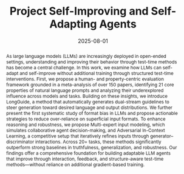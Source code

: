 ---
title: "Project Self-Improving and Self-Adapting Agents"

summary: "We study test-time methods for self‑improving and self‑adapting agents which represent an emerging frontier of artificial intelligence in which autonomous systems can not only perform tasks but also learn from interactions, refine their own behaviors, and even modify their own code or learning processes over time."
abstract: "As large language models (LLMs) are increasingly deployed in open-ended settings, understanding and improving their behavior through test-time methods has become a central challenge. In this work, we examine how LLMs can self-adapt and self-improve without additional training through structured test-time interventions. First, we propose a human- and property-centric evaluation framework grounded in a meta-analysis of over 150 papers, identifying 21 core properties of natural language prompts and analyzing their underexplored influence across models and tasks. Building on these insights, we introduce LongGuide, a method that automatically generates dual-stream guidelines to steer generation toward desired language and output distributions. We further present the first systematic study of format bias in LLMs and propose actionable strategies to reduce over-reliance on superficial input formats. To enhance reasoning and robustness, we propose Multi-expert input modeling, which simulates collaborative agent decision-making, and Adversarial In-Context Learning, a competitive setup that iteratively refines inputs through generator–discriminator interactions. Across 20+ tasks, these methods significantly outperform strong baselines in truthfulness, generalization, and robustness. Our findings offer a comprehensive foundation for building adaptable LLM agents that improve through interaction, feedback, and structure-aware test-time methods—without reliance on additional gradient-based training."

tags: ["Multi-Agent System", "Evolution", "LLM", "Machine Learning"]
year: 2025

date: '2025-08-01' 

all_day: true

# Is this a featured project? (true/false)
featured: true
# image:
#   caption: 'The workflow of Discursive Socratic Questioning (left) and the evaluation results (right).'
#   focal_point: Right
# url_pdf: 'https://aclanthology.org/2024.acl-long.341/'
# url_slides: 'https://yisong.me/publications/acl24-DiSQ-Slides.pdf'
# url_code: 'https://github.com/YisongMiao/DiSQ-Score'
# url_video: ''

# Markdown Slides (optional).
#   Associate this talk with Markdown slides.
#   Simply enter your slide deck's filename without extension.
#   E.g. `slides = "example-slides"` references `content/slides/example-slides.md`.
#   Otherwise, set `slides = ""`.
# slides:

authors: ["long", "hai", "duy", "trong", "wangyiwen", "anhnguyen", "min"]

---